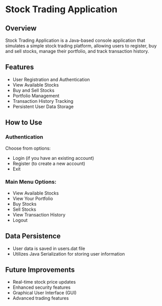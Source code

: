 # Stock Trading Application

## Overview

Stock Trading Application is a Java-based console application that simulates a simple stock trading platform, allowing users to register, buy and sell stocks, manage their portfolio, and track transaction history.

## Features

- User Registration and Authentication
- View Available Stocks
- Buy and Sell Stocks
- Portfolio Management
- Transaction History Tracking
- Persistent User Data Storage

## How to Use

### Authentication
Choose from options:
- Login (if you have an existing account)
- Register (to create a new account)
- Exit

### Main Menu Options: 
- View Available Stocks
- View Your Portfolio
- Buy Stocks
- Sell Stocks
- View Transaction History
- Logout

## Data Persistence

- User data is saved in users.dat file
- Utilizes Java Serialization for storing user information

## Future Improvements

- Real-time stock price updates
- Enhanced security features
- Graphical User Interface (GUI)
- Advanced trading features